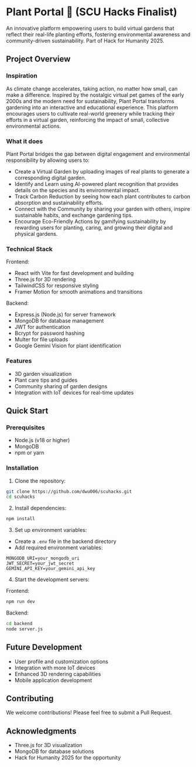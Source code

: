 # Plant Portal 🌱 (SCU Hacks Finalist)

An innovative platform empowering users to build virtual gardens that reflect their real-life planting efforts, fostering environmental awareness and community-driven sustainability.
Part of Hack for Humanity 2025.

## Project Overview 

### Inspiration
As climate change accelerates, taking action, no matter how small, can make a difference. Inspired by the nostalgic virtual pet games of the early 2000s and the modern need for sustainability, Plant Portal transforms gardening into an interactive and educational experience. This platform encourages users to cultivate real-world greenery while tracking their efforts in a virtual garden, reinforcing the impact of small, collective environmental actions.

### What it does 
Plant Portal bridges the gap between digital engagement and environmental responsibility by allowing users to:
 - Create a Virtual Garden by uploading images of real plants to generate a corresponding digital garden.
 - Identify and Learn using AI-powered plant recognition that provides details on the species and its environmental impact.
 - Track Carbon Reduction by seeing how each plant contributes to carbon absorption and sustainability efforts.
 - Connect with the Community by sharing your garden with others, inspire sustainable habits, and exchange gardening tips.
 - Encourage Eco-Friendly Actions by gamifying sustainability by rewarding users for planting, caring, and growing their digital and physical gardens.


### Technical Stack 

Frontend:
- React with Vite for fast development and building
- Three.js for 3D rendering
- TailwindCSS for responsive styling
- Framer Motion for smooth animations and transitions

Backend:
- Express.js (Node.js) for server framework
- MongoDB for database management
- JWT for authentication
- Bcrypt for password hashing
- Multer for file uploads
- Google Gemini Vision for plant identification

### Features 

- 3D garden visualization
- Plant care tips and guides
- Community sharing of garden designs
- Integration with IoT devices for real-time updates

## Quick Start 

### Prerequisites
- Node.js (v18 or higher)
- MongoDB
- npm or yarn

### Installation

1. Clone the repository:
```bash
git clone https://github.com/dwu006/scuhacks.git
cd scuhacks
```

2. Install dependencies:
```bash
npm install
```

3. Set up environment variables:
- Create a `.env` file in the backend directory
- Add required environment variables:
```env
MONGODB_URI=your_mongodb_uri
JWT_SECRET=your_jwt_secret
GEMINI_API_KEY=your_gemini_api_key
```

4. Start the development servers:

Frontend:
```bash
npm run dev
```

Backend:
```bash
cd backend
node server.js
```

## Future Development 

- User profile and customization options
- Integration with more IoT devices
- Enhanced 3D rendering capabilities
- Mobile application development

## Contributing 

We welcome contributions! Please feel free to submit a Pull Request.

## Acknowledgments 

- Three.js for 3D visualization
- MongoDB for database solutions
- Hack for Humanity 2025 for the opportunity
